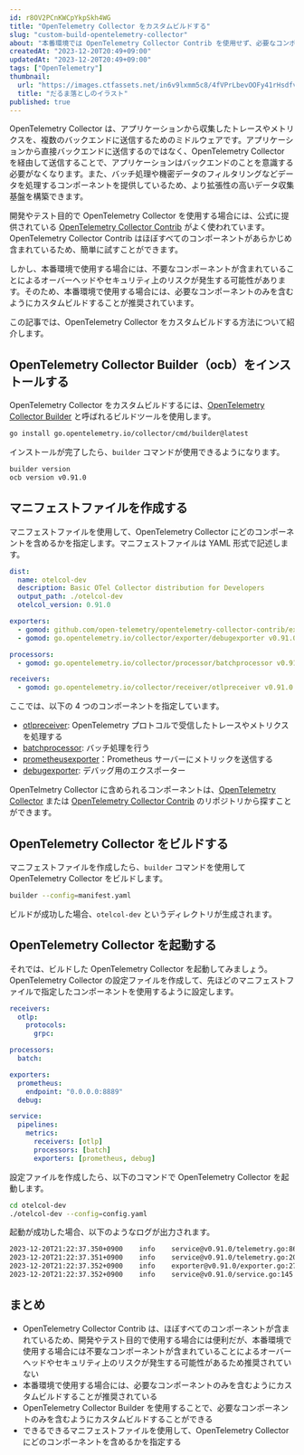 ```yaml
---
id: r8OV2PCnKWCpYkpSkh4WG
title: "OpenTelemetry Collector をカスタムビルドする"
slug: "custom-build-opentelemetry-collector"
about: "本番環境では OpenTelemetry Collector Contrib を使用せず、必要なコンポーネントのみを含むようにカスタムビルドすることが推奨されています。この記事では、OpenTelemetry Collector をカスタムビルドする方法について紹介します。"
createdAt: "2023-12-20T20:49+09:00"
updatedAt: "2023-12-20T20:49+09:00"
tags: ["OpenTelemetry"]
thumbnail:
  url: "https://images.ctfassets.net/in6v9lxmm5c8/4fVPrLbevOOFy41rHsdfvP/d568759fa60dd7713c9eef2327705b34/daruma-otoshi_12261.png"
  title: "だるま落としのイラスト"
published: true
---
```


OpenTelemetry Collector は、アプリケーションから収集したトレースやメトリクスを、複数のバックエンドに送信するためのミドルウェアです。アプリケーションから直接バックエンドに送信するのではなく、OpenTelemetry Collector を経由して送信することで、アプリケーションはバックエンドのことを意識する必要がなくなります。また、バッチ処理や機密データのフィルタリングなどデータを処理するコンポーネントを提供しているため、より拡張性の高いデータ収集基盤を構築できます。

開発やテスト目的で OpenTelemetry Collector を使用する場合には、公式に提供されている [OpenTelemetry Collector Contrib](https://github.com/open-telemetry/opentelemetry-collector-contrib) がよく使われています。OpenTelemetry Collector Contrib はほぼすべてのコンポーネントがあらかじめ含まれているため、簡単に試すことができます。

しかし、本番環境で使用する場合には、不要なコンポーネントが含まれていることによるオーバーヘッドやセキュリティ上のリスクが発生する可能性があります。そのため、本番環境で使用する場合には、必要なコンポーネントのみを含むようにカスタムビルドすることが推奨されています。

この記事では、OpenTelemetry Collector をカスタムビルドする方法について紹介します。

## OpenTelemetry Collector Builder（ocb）をインストールする

OpenTelemetry Collector をカスタムビルドするには、[OpenTelemetry Collector Builder](https://pkg.go.dev/go.opentelemetry.io/collector/cmd/builder#section-readme) と呼ばれるビルドツールを使用します。

```sh
go install go.opentelemetry.io/collector/cmd/builder@latest
```

インストールが完了したら、`builder` コマンドが使用できるようになります。

```sh
builder version
ocb version v0.91.0
```

## マニフェストファイルを作成する

マニフェストファイルを使用して、OpenTelemetry Collector にどのコンポーネントを含めるかを指定します。マニフェストファイルは YAML 形式で記述します。

```yaml:manifest.yaml
dist:
  name: otelcol-dev
  description: Basic OTel Collector distribution for Developers
  output_path: ./otelcol-dev
  otelcol_version: 0.91.0

exporters:
  - gomod: github.com/open-telemetry/opentelemetry-collector-contrib/exporter/prometheusexporter v0.91.0
  - gomod: go.opentelemetry.io/collector/exporter/debugexporter v0.91.0

processors:
  - gomod: go.opentelemetry.io/collector/processor/batchprocessor v0.91.0

receivers:
  - gomod: go.opentelemetry.io/collector/receiver/otlpreceiver v0.91.0
```

ここでは、以下の 4 つのコンポーネントを指定しています。

- [otlpreceiver](https://github.com/open-telemetry/opentelemetry-collector/tree/main/receiver/otlpreceiver): OpenTelemetry プロトコルで受信したトレースやメトリクスを処理する
- [batchprocessor](https://github.com/open-telemetry/opentelemetry-collector/tree/main/processor/batchprocessor): バッチ処理を行う
- [prometheusexporter](https://github.com/open-telemetry/opentelemetry-collector-contrib/tree/main/exporter/prometheusexporter)：Prometheus サーバーにメトリックを送信する
- [debugexporter](https://github.com/open-telemetry/opentelemetry-collector/tree/main/exporter/debugexporter): デバッグ用のエクスポーター

OpenTelmetry Collector に含められるコンポーネントは、[OpenTelemetry Collector](https://github.com/open-telemetry/opentelemetry-collector) または [OpenTelemetry Collector Contrib](https://github.com/open-telemetry/opentelemetry-collector-contrib) のリポジトリから探すことができます。

## OpenTelemetry Collector をビルドする

マニフェストファイルを作成したら、`builder` コマンドを使用して OpenTelemetry Collector をビルドします。

```sh
builder --config=manifest.yaml
```

ビルドが成功した場合、`otelcol-dev` というディレクトリが生成されます。

## OpenTelemetry Collector を起動する

それでは、ビルドした OpenTelemetry Collector を起動してみましょう。OpenTelemetry Collector の設定ファイルを作成して、先ほどのマニフェストファイルで指定したコンポーネントを使用するように設定します。

```yaml:otelcol-dev/config.yaml
receivers:
  otlp:
    protocols:
      grpc:

processors:
  batch:

exporters:
  prometheus:
    endpoint: "0.0.0.0:8889"
  debug:

service:
  pipelines:
    metrics:
      receivers: [otlp]
      processors: [batch]
      exporters: [prometheus, debug]
```

設定ファイルを作成したら、以下のコマンドで OpenTelemetry Collector を起動します。

```sh
cd otelcol-dev
./otelcol-dev --config=config.yaml
```

起動が成功した場合、以下のようなログが出力されます。

```sh
2023-12-20T21:22:37.350+0900    info    service@v0.91.0/telemetry.go:86 Setting up own telemetry...
2023-12-20T21:22:37.351+0900    info    service@v0.91.0/telemetry.go:203        Serving Prometheus metrics      {"address": ":8888", "level": "Basic"}
2023-12-20T21:22:37.352+0900    info    exporter@v0.91.0/exporter.go:275        Development component. May change in the future.       {"kind": "exporter", "data_type": "metrics", "name": "debug"}
2023-12-20T21:22:37.352+0900    info    service@v0.91.0/service.go:145  Starting otelcol-dev... {"Version": "1.0.0", "NumCPU": 8}
```

## まとめ

- OpenTelemetry Collector Contrib は、ほぼすべてのコンポーネントが含まれているため、開発やテスト目的で使用する場合には便利だが、本番環境で使用する場合には不要なコンポーネントが含まれていることによるオーバーヘッドやセキュリティ上のリスクが発生する可能性があるため推奨されていない
- 本番環境で使用する場合には、必要なコンポーネントのみを含むようにカスタムビルドすることが推奨されている
- OpenTelemetry Collector Builder を使用することで、必要なコンポーネントのみを含むようにカスタムビルドすることができる
- できるできるマニフェストファイルを使用して、OpenTelemetry Collector にどのコンポーネントを含めるかを指定する

